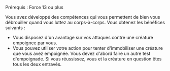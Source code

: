 ﻿---
id: combat_feats_fr.md#lutteur
name: Lutteur
---
Prérequis : Force 13 ou plus

Vous avez développé des compétences qui vous permettent de bien vous débrouiller quand vous luttez au corps-à-corps. Vous obtenez les bénéfices suivants :

* Vous disposez d'un avantage sur vos attaques contre une créature empoignee par vous.
* Vous pouvez utiliser votre action pour tenter d'immobiliser une créature que vous avez empoignée. Vous devez d'abord faire un autre test d'empoignade. Si vous réussissez, vous et la créature en question êtes tous les deux entravés.

